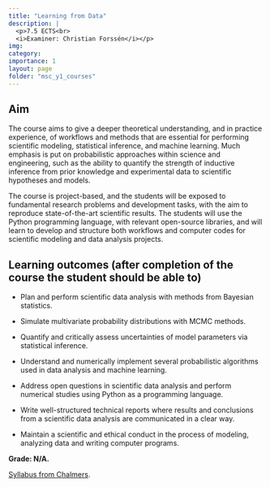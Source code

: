 ```yaml
---
title: "Learning from Data"
description: |
  <p>7.5 ECTS<br>
  <i>Examiner: Christian Forssén</i></p>
img:
category: 
importance: 1
layout: page
folder: "msc_y1_courses"
---
```


## Aim

The course aims to give a deeper theoretical understanding, and in practice experience, of workflows and methods that are essential for performing scientific modeling, statistical inference, and machine learning. Much emphasis is put on probabilistic approaches within science and engineering, such as the ability to quantify the strength of inductive inference from prior knowledge and experimental data to scientific hypotheses and models.

The course is project-based, and the students will be exposed to fundamental research problems and development tasks, with the aim to reproduce state-of-the-art scientific results. The students will use the Python programming language, with relevant open-source libraries, and will learn to develop and structure both workflows and computer codes for scientific modeling and data analysis projects.  

## Learning outcomes (after completion of the course the student should be able to)

- Plan and perform scientific data analysis with methods from Bayesian statistics.

- Simulate multivariate probability distributions with MCMC methods.

- Quantify and critically assess uncertainties of model parameters via statistical inference.

- Understand and numerically implement several probabilistic algorithms used in data analysis and machine learning.

- Address open questions in scientific data analysis and perform numerical studies using Python as a programming language.

- Write well-structured technical reports where results and conclusions from a scientific data analysis are communicated in a clear way.

- Maintain a scientific and ethical conduct in the process of modeling, analyzing data and writing computer programs.

**Grade: N/A.**

[Syllabus from Chalmers](https://www.chalmers.se/en/education/your-studies/find-course-and-programme-syllabi/course-syllabus/TIF285/?acYear=2024%2F2025).
